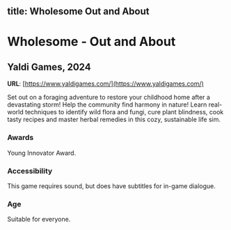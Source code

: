 title: Wholesome Out and About
---
# Wholesome - Out and About
## Yaldi Games, 2024

**URL**: [https://www.yaldigames.com/](https://www.yaldigames.com/)

Set out on a foraging adventure to restore your childhood home after a devastating storm! Help the community find harmony in nature! Learn real-world techniques to identify wild flora and fungi, cure plant blindness, cook tasty recipes and master herbal remedies in this cozy, sustainable life sim.

### Awards
Young Innovator Award.

### Accessibility
This game requires sound, but does have subtitles for in-game dialogue.


### Age
Suitable for everyone.